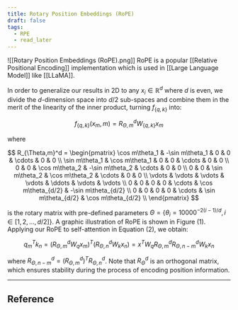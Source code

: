 ```yaml
---
title: Rotary Position Embeddings (RoPE)
draft: false
tags:
  - RPE
  - read_later
---
```

![[Rotary Position Embeddings (RoPE).png]]
RoPE is a popular [[Relative Positional Encoding]] implementation which is used in [[Large Language Model]] like [[LLaMA]].


In order to generalize our results in 2D to any $x_i \in \mathbb{R}^d$ where $d$ is even, we divide the $d$-dimension space into $d/2$ sub-spaces and combine them in the merit of the linearity of the inner product, turning $f_{\{q,k\}}$ into:

$$
    f_{\{q,k\}}(x_m,m) = R_{\Theta,m}^d W_{\{q,k\}} x_m
$$

where

$$
    R_{\Theta,m}^d =
    \begin{pmatrix}
        \cos m\theta_1 & -\sin m\theta_1 & 0 & 0 & \cdots & 0 & 0 \\
        \sin m\theta_1 & \cos m\theta_1 & 0 & 0 & \cdots & 0 & 0 \\
        0 & 0 & \cos m\theta_2 & -\sin m\theta_2 & \cdots & 0 & 0 \\
        0 & 0 & \sin m\theta_2 & \cos m\theta_2 & \cdots & 0 & 0 \\
        \vdots & \vdots & \vdots & \vdots & \ddots & \vdots & \vdots \\
        0 & 0 & 0 & 0 & \cdots & \cos m\theta_{d/2} & -\sin m\theta_{d/2} \\
        0 & 0 & 0 & 0 & \cdots & \sin m\theta_{d/2} & \cos m\theta_{d/2} \\
    \end{pmatrix}
$$

is the rotary matrix with pre-defined parameters $\Theta = \{\theta_i = 10000^{-2(i-1)/d}, i \in [1, 2, \dots, d/2]\}$. A graphic illustration of RoPE is shown in Figure (1). Applying our RoPE to self-attention in Equation (2), we obtain:

$$
    q_m^T k_n = \left(R_{\Theta,m}^d W_q x_m \right)^T \left(R_{\Theta,n}^d W_k x_n \right) = x^T W_q R_{\Theta,m}^d R_{\Theta,n-m}^d W_k x_n
$$

where $R_{\Theta,n-m}^d = \left(R_{\Theta,m}^d\right)^T R_{\Theta,n}^d$. Note that $R_{\Theta}^d$ is an orthogonal matrix, which ensures stability during the process of encoding position information.



---
## Reference
